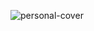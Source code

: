 ![personal-cover](https://github.com/shiroinekotfs/shiroinekotfs/assets/115929530/cb4df8b0-1d54-4456-a554-c1c0362a8cf8)
